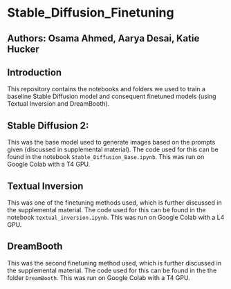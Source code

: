 # Stable_Diffusion_Finetuning

## Authors: Osama Ahmed, Aarya Desai, Katie Hucker 

## Introduction 
This repository contains the notebooks and folders we used to train a baseline Stable Diffusion model and consequent finetuned models (using Textual Inversion and DreamBooth). 

## Stable Diffusion 2:
This was the base model used to generate images based on the prompts given (discussed in supplemental material). The code used for this can be found in the notebook `Stable_Diffusion_Base.ipynb`. This was run on Google Colab with a T4 GPU.

## Textual Inversion 
This was one of the finetuning methods used, which is further discussed in the supplemental material. The code used for this can be found in the notebook `textual_inversion.ipynb`. This was run on Google Colab with a L4 GPU.

## DreamBooth
This was the second finetuning method used, which is further discussed in the supplemental material. The code used for this can be found in the the folder `DreamBooth`. This was run on Google Colab with a T4 GPU.